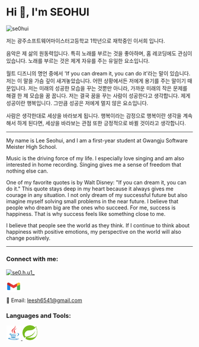<h1 align="left">Hi 👋, I'm SEOHUI</h1>

<p align="left"> <img src="https://komarev.com/ghpvc/?username=se0hui&label=Profile%20views&color=0e75b6&style=flat" alt="se0hui" /> </p>

저는 광주소프트웨어마이스터고등학교 1학년으로 재학중인 이서희 입니다.

음악은 제 삶의 원동력입니다. 특히 노래를 부르는 것을 좋아하며, 홈 레코딩에도 관심이 있습니다. 노래를 부르는 것은 제게 자유를 주는 유일한 요소입니다.

월트 디즈니의 명언 중에서 'If you can dream it, you can do it'라는 말이 있습니다. 저는 이 말을 가슴 깊이 새겨놓았습니다. 어떤 상황에서든 저에게 용기를 주는 말이기 때문입니다. 저는 미래의 성공한 모습을 꾸는 것뿐만 아니라, 가까운 미래의 작은 문제를 해결 한 제 모습을 꿈 꿉니다. 저는 결국 꿈을 꾸는 사람이 성공한다고 생각합니다. 제게 성공이란 행복입니다. 그만큼 성공은 저에게 멀지 않은 요소입니다.

사람은 생각한대로 세상을 바라보게 됩니다. 행복이라는 감정으로 행복이란 생각을 계속해서 하게 된다면, 세상을 바라보는 관점 또한 긍정적으로 바뀔 것이라고 생각합니다. 

----

My name is Lee Seohui, and I am a first-year student at Gwangju Software Meister High School. 

Music is the driving force of my life. I especially love singing and am also interested in home recording. Singing gives me a sense of freedom that nothing else can.

One of my favorite quotes is by Walt Disney: "If you can dream it, you can do it." This quote stays deep in my heart because it always gives me courage in any situation. I not only dream of my successful future but also imagine myself solving small problems in the near future. I believe that people who dream big are the ones who succeed. For me, success is happiness. That is why success feels like something close to me.

I believe that people see the world as they think. If I continue to think about happiness with positive emotions, my perspective on the world will also change positively.

------

<h3 align="left">Connect with me:</h3>
<p align="left">
<a href="https://instagram.com/se0.h.u1_" target="blank"><img align="center" src="https://raw.githubusercontent.com/rahuldkjain/github-profile-readme-generator/master/src/images/icons/Social/instagram.svg" alt="se0.h.u1_" height="30" width="40" /></a>
</p>
<a href="mailto:leesh6541@gmail.com" target="blank">
    <img align="center" src="https://raw.githubusercontent.com/rahuldkjain/github-profile-readme-generator/master/src/images/icons/Social/gmail.svg" alt="email" height="30" width="40" />
  </a>
<p align="left">
  📧 Email: <a href="mailto:leesh6541@gmail.com">leesh6541@gmail.com</a>
</p>


<h3 align="left">Languages and Tools:</h3>
<p align="left">
  <a href="https://www.oracle.com/java/" target="_blank" rel="noreferrer">
    <img src="https://raw.githubusercontent.com/devicons/devicon/master/icons/java/java-original.svg" alt="java" width="40" height="40"/>
  </a>
  <a href="https://spring.io/" target="_blank" rel="noreferrer">
    <img src="https://raw.githubusercontent.com/devicons/devicon/master/icons/spring/spring-original.svg" alt="spring" width="40" height="40"/>
  </a>
</p>

